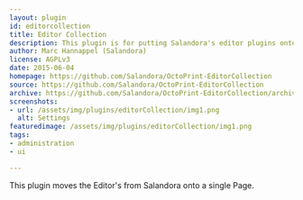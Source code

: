 ```yaml
---
layout: plugin
id: editorcollection
title: Editor Collection
description: This plugin is for putting Salandora's editor plugins onto one page
author: Marc Hannappel (Salandora)
license: AGPLv3
date: 2015-06-04
homepage: https://github.com/Salandora/OctoPrint-EditorCollection
source: https://github.com/Salandora/OctoPrint-EditorCollection
archive: https://github.com/Salandora/OctoPrint-EditorCollection/archive/master.zip
screenshots:
- url: /assets/img/plugins/editorCollection/img1.png
  alt: Settings
featuredimage: /assets/img/plugins/editorCollection/img1.png
tags:
- administration
- ui

---
```

    
This plugin moves the Editor's from Salandora onto a single Page.
